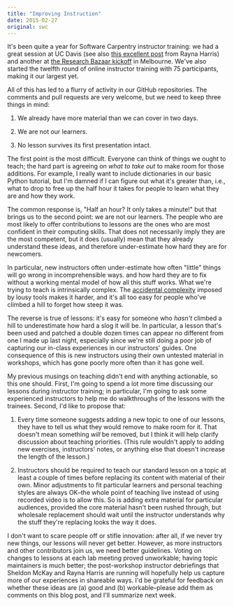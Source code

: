 ```yaml
---
title: "Improving Instruction"
date: 2015-02-27
original: swc
---
```

<p>
  It's been quite a year for Software Carpentry instructor training:
  we had a great session at UC Davis
  (see also <a href="http://neuro.plos.org/2015/02/12/effective-teaching-tips-from-a-train-the-trainers-workshop/">this excellent post</a>
  from Rayna Harris)
  and another at
  <a href="http://melbourne.resbaz.edu.au/post/110950818524/software-carpentry-set-to-explode-in-aus-nz">the Research Bazaar kickoff</a>
  in Melbourne.
  We've also started
  the twelfth round of online instructor training
  with 75 participants,
  making it our largest yet.
</p>
<p>
  All of this has led to a flurry of activity in our GitHub repositories.
  The comments and pull requests are very welcome,
  but we need to keep three things in mind:
</p>
<ol>
  <li>
    <p>
      We already have more material than we can cover in two days.
    </p>
  </li>
  <li>
    <p>
      We are not our learners.
    </p>
  </li>
  <li>
    <p>
      No lesson survives its first presentation intact.
    </p>
  </li>
</ol>
<p>
  The first point is the most difficult.
  Everyone can think of things we ought to teach;
  the hard part is agreeing on <em>what to take out</em> to make room for those additions.
  For example,
  I really want to include dictionaries in our basic Python tutorial,
  but I'm damned if I can figure out what it's greater than,
  i.e.,
  what to drop to free up the half hour it takes for people to learn
  what they are and how they work.
</p>
<p>
  The common response is, "Half an hour?  It only takes a minute!"
  but that brings us to the second point:
  we are not our learners.
  The people who are most likely to offer contributions to lessons
  are the ones who are most confident in their computing skills.
  That does not necessarily imply they are the most competent,
  but it does (usually) mean that they already understand these ideas,
  and therefore under-estimate how hard they are for newcomers.
</p>
<p>
  In particular,
  new instructors often under-estimate how often "little" things will go wrong in incomprehensible ways.
  and how hard they are to fix without a working mental model of how all this stuff works.
  What we're trying to teach is intrinsically complex.
  The <a href="https://en.wikipedia.org/wiki/No_Silver_Bullet">accidental complexity</a> imposed by lousy tools makes it harder,
  and it's all too easy for people who've climbed a hill to forget how steep it was.
</p>
<p>
  The reverse is true of lessons:
  it's easy for someone who <em>hasn't</em> climbed a hill to underestimate how hard a slog it will be.
  In particular,
  a lesson that's been used and patched a double dozen times
  can appear no different from one I made up last night,
  especially since we're still doing a poor job of capturing our in-class experiences
  in our instructors' guides.
  One consequence of this is new instructors using their own untested material in workshops,
  which has gone poorly more often than it has gone well.
</p>
<p>
  My previous musings on teaching
  didn't end with anything actionable,
  so this one should.
  First,
  I'm going to spend a lot more time discussing our lessons during instructor training;
  in particular,
  I'm going to ask some experienced instructors to help me do walkthroughs of the lessons
  with the trainees.
  Second,
  I'd like to propose that:
</p>
<ol>
  <li>
    <p>
      Every time someone suggests adding a new topic to one of our lessons,
      they have to tell us what they would remove to make room for it.
      That doesn't mean something <em>will</em> be removed,
      but I think it will help clarify discussion about teaching priorities.
      (This rule wouldn't apply to adding new exercises, instructors' notes,
      or anything else that doesn't increase the length of the lesson.)
    </p>
  </li>
  <li>
    <p>
      Instructors should be required to teach our standard lesson on a topic
      at least a couple of times
      before replacing its content with material of their own.
      Minor adjustments to fit particular learners and personal teaching styles are always OK–the
      whole point of teaching live instead of using recorded video is to allow this.
      So is adding extra material for particular audiences,
      provided the core material hasn't been rushed through,
      but wholesale replacement should wait until the instructor understands
      why the stuff they're replacing looks the way it does.
    </p>
  </li>
</ol>
<p>
  I don't want to scare people off or stifle innovation:
  after all,
  if we never try new things,
  our lessons will never get better.
  However,
  as more instructors and other contributors join us,
  we need better guidelines.
  Voting on changes to lessons at each lab meeting proved unworkable;
  having topic maintainers is much better;
  the 
  post-workshop
  instructor
  debriefings
  that Sheldon McKay and Rayna Harris are running will hopefully help us capture more of our experiences
  in shareable ways.
  I'd be grateful for feedback on whether these ideas are (a) good and (b) workable–please
  add them as comments on this blog post,
  and I'll summarize next week.
</p>
